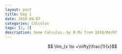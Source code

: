 ```yaml
---
layout: post
title: Day 1
date: 2018-04-07
categories: Calculus
tags: [1, 2]
description: Some Calculus..by B.Mu from 2018/04/07
---
```

<script type="text/javascript" src="http://cdn.mathjax.org/mathjax/latest/MathJax.js?config=default"></script>
$$ \lim_{x \to +\infty}\frac{1}{x}$$
